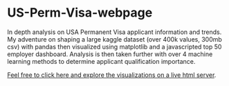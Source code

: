 # US-Perm-Visa-webpage
In depth analysis on USA Permanent Visa applicant information and trends.
My adventure on shaping a large kaggle dataset (over 400k values, 300mb csv) with pandas then visualized using matplotlib and a javascripted top 50 employer dashboard. Analysis is then taken further with over 4 machine learning methods to determine applicant qualification importance.

[Feel free to click here and explore the visualizations on a live html server](https://armin-1337.github.io/US-Perm-Visa-webpage/index.html).
